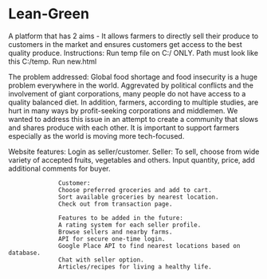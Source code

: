 # Lean-Green
A platform that has 2 aims - It allows farmers to directly sell their produce to customers in the market and ensures customers get access to the best quality produce. Instructions: Run temp file on C:/ ONLY. Path must look like this C:/temp. Run new.html

The problem addressed:
                  Global food shortage and food insecurity is a huge problem everywhere in the world. Aggrevated by political conflicts and the involvement of giant                       corporations, many people do not have access to a quality balanced diet. In addition, farmers, according to multiple studies, are hurt in many ways by                   profit-seeking corporations and middlemen. We wanted to address this issue in an attempt to create a community that slows and shares produce with each                   other. It is important to support farmers especially as the world is moving more tech-focused.


Website features: Login as seller/customer.
                  Seller:
                  To sell, choose from wide variety of accepted fruits, vegetables and others.
                  Input quantity, price, add additional comments for buyer.
                  
                  Customer:
                  Choose preferred groceries and add to cart.
                  Sort available groceries by nearest location.
                  Check out from transaction page.
                  
                  Features to be added in the future:
                  A rating system for each seller profile.
                  Browse sellers and nearby farms.
                  API for secure one-time login.
                  Google Place API to find nearest locations based on database.
                  Chat with seller option.
                  Articles/recipes for living a healthy life.
                

